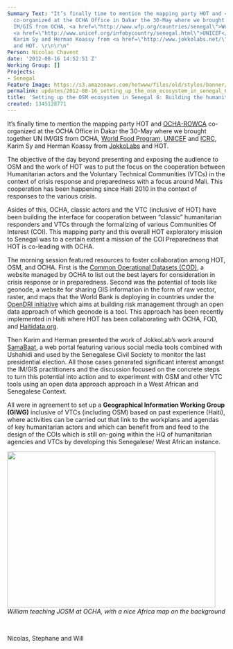 ```yaml
---
Summary Text: "It’s finally time to mention the mapping party HOT and <a href=\"http://ochaonline.un.org/Default.aspx?alias=ochaonline.un.org/rowca\">OCHA-ROWCA</a>
  co-organized at the OCHA Office in Dakar the 30-May where we brought together UN
  IM/GIS from OCHA, <a href=\"http://www.wfp.org/countries/senegal\">World Food Program</a>,
  <a href=\"http://www.unicef.org/infobycountry/senegal.html\">UNICEF</a> and <a href=\"http://www.icrc.org/eng/where-we-work/africa/senegal/index.jsp\">ICRC</a>,
  Karim Sy and Herman Koassy from <a href=\"http://www.jokkolabs.net/\">JokkoLabs</a>
  and HOT. \r\n\r\n"
Person: Nicolas Chavent
date: '2012-08-16 14:52:51 Z'
Working Group: []
Projects:
- Senegal
Feature Image: https://s3.amazonaws.com/hotwww/files/old/styles/banner/public/image008_0.jpg
permalink: updates/2012-08-16_setting_up_the_osm_ecosystem_in_senegal_6_building_the_humanitarian_component
title: 'Setting up the OSM ecosystem in Senegal 6: Building the humanitarian component'
created: 1345128771
---
```

<p>It’s finally time to mention the mapping party HOT and <a href="http://ochaonline.un.org/Default.aspx?alias=ochaonline.un.org/rowca">OCHA-ROWCA</a> co-organized at the OCHA Office in Dakar the 30-May where we brought together UN IM/GIS from OCHA, <a href="http://www.wfp.org/countries/senegal">World Food Program</a>, <a href="http://www.unicef.org/infobycountry/senegal.html">UNICEF</a> and <a href="http://www.icrc.org/eng/where-we-work/africa/senegal/index.jsp">ICRC</a>, Karim Sy and Herman Koassy from <a href="http://www.jokkolabs.net/">JokkoLabs</a> and HOT.</p><p>The objective of the day beyond presenting and exposing the audience to OSM and the work of HOT was to put the focus on the cooperation between Humanitarian actors and the Voluntary Technical Communities (VTCs) in the context of crisis response and preparedness with a focus around Mali. This cooperation has been happening since Haiti 2010 in the context of responses to the various crisis.</p><p>Asides of this, OCHA, classic actors and the VTC (inclusive of HOT) have been building the interface for cooperation between “classic” humanitarian responders and VTCs through the formalizing of various Communities Of Interest (COI). This mapping party and this overall HOT exploratory mission to Senegal was to a certain extent a mission of the COI Preparedness that HOT is co-leading with OCHA.</p><p>The morning session featured resources to foster collaboration among HOT, OSM, and OCHA. First is the <a href="http://cod.humanitarianresponse.info/country-region/senegal">Common Operational Datasets (COD)</a>, a website managed by OCHA to list out the best layers for consideration in crisis response or in preparedness. Second was the potential of tools like geonode, a website for sharing GIS information in the form of raw vector, raster, and maps that the World Bank is deploying in countries under the <a href="http://www.gfdrr.org/gfdrr/opendri/">OpenDRI initiative</a> which aims at building risk management through an open data approach of which geonode is a tool. This approach has been recently implemented in Haiti where HOT has been collaborating with OCHA, FOD, and <a href="http://haitidata.org/">Haitidata.org</a>.</p><p>Then Karim and Herman presented the work of JokkoLab’s work around <a href="http://samabaat.com/">SamaBaat</a>, a web portal featuring various social media tools combined with Ushahidi and used by the Senegalese Civil Society to monitor the last presidential election. All those cases generated significant interest amongst the IM/GIS practitioners and the discussion focused on the concrete steps to turn this potential into action and to experiment with OSM and other VTC tools using an open data approach approach in a West African and Senegalese Context.</p><p>All were in agreement to set up a <strong>Geographical Information Working Group (GIWG)</strong> inclusive of VTCs (including OSM) based on past experience (Haiti), where activities can be carried out that link to the workplans and agendas of key humanitarian actors and which can benefit from and feed to the design of the COIs which is still on-going within the HQ of humanitarian agencies and VTCs by developing this Senegalese/ West African instance.</p><p><img class="image-large" src="https://s3.amazonaws.com/hotwww/files/old/styles/large/public/image008_0_0.jpg?itok=bNEiIAZA" alt="" style="width:480px;height:360px"><br><em>William teaching JOSM at OCHA, with a nice Africa map on the background</em></p><p>&nbsp;</p><p>Nicolas, Stephane and Will</p>
